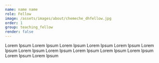 ```yaml
---
name: name name
role: Fellow
image: /assets/images/about/chemeche_dhfellow.jpg
order: 1
group: teaching_fellow
render: false
---
```


Lorem Ipsum Lorem Ipsum Lorem Ipsum Lorem Ipsum Lorem Ipsum Lorem Ipsum Lorem Ipsum Lorem Ipsum Lorem Ipsum Lorem Ipsum Lorem Ipsum Lorem Ipsum Lorem Ipsum 